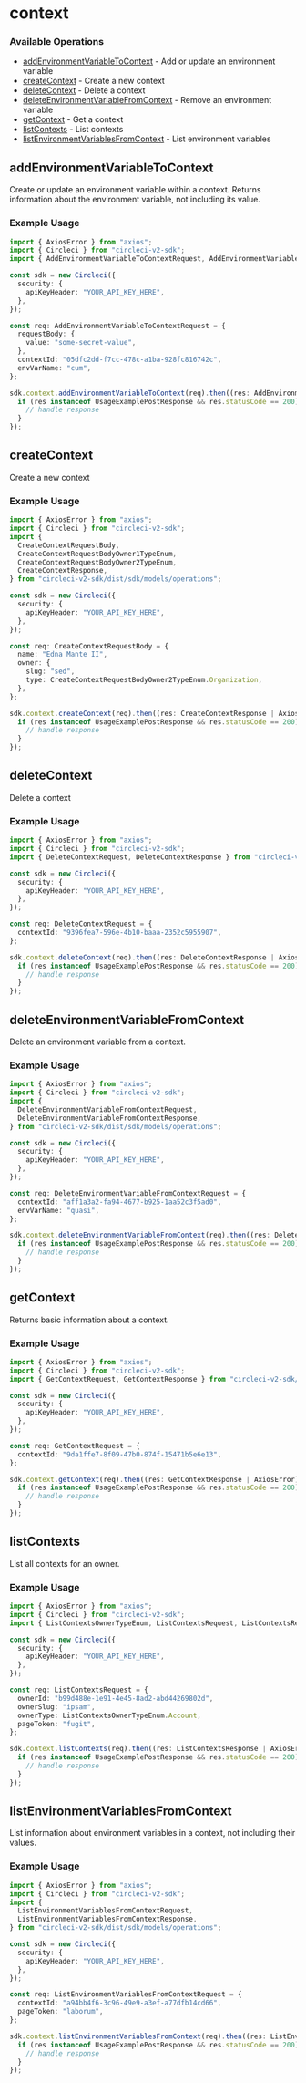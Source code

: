 # context

### Available Operations

* [addEnvironmentVariableToContext](#addenvironmentvariabletocontext) - Add or update an environment variable
* [createContext](#createcontext) - Create a new context
* [deleteContext](#deletecontext) - Delete a context
* [deleteEnvironmentVariableFromContext](#deleteenvironmentvariablefromcontext) - Remove an environment variable
* [getContext](#getcontext) - Get a context
* [listContexts](#listcontexts) - List contexts
* [listEnvironmentVariablesFromContext](#listenvironmentvariablesfromcontext) - List environment variables

## addEnvironmentVariableToContext

Create or update an environment variable within a context. Returns information about the environment variable, not including its value.

### Example Usage

```typescript
import { AxiosError } from "axios";
import { Circleci } from "circleci-v2-sdk";
import { AddEnvironmentVariableToContextRequest, AddEnvironmentVariableToContextResponse } from "circleci-v2-sdk/dist/sdk/models/operations";

const sdk = new Circleci({
  security: {
    apiKeyHeader: "YOUR_API_KEY_HERE",
  },
});

const req: AddEnvironmentVariableToContextRequest = {
  requestBody: {
    value: "some-secret-value",
  },
  contextId: "05dfc2dd-f7cc-478c-a1ba-928fc816742c",
  envVarName: "cum",
};

sdk.context.addEnvironmentVariableToContext(req).then((res: AddEnvironmentVariableToContextResponse | AxiosError) => {
  if (res instanceof UsageExamplePostResponse && res.statusCode == 200) {
    // handle response
  }
});
```

## createContext

Create a new context

### Example Usage

```typescript
import { AxiosError } from "axios";
import { Circleci } from "circleci-v2-sdk";
import {
  CreateContextRequestBody,
  CreateContextRequestBodyOwner1TypeEnum,
  CreateContextRequestBodyOwner2TypeEnum,
  CreateContextResponse,
} from "circleci-v2-sdk/dist/sdk/models/operations";

const sdk = new Circleci({
  security: {
    apiKeyHeader: "YOUR_API_KEY_HERE",
  },
});

const req: CreateContextRequestBody = {
  name: "Edna Mante II",
  owner: {
    slug: "sed",
    type: CreateContextRequestBodyOwner2TypeEnum.Organization,
  },
};

sdk.context.createContext(req).then((res: CreateContextResponse | AxiosError) => {
  if (res instanceof UsageExamplePostResponse && res.statusCode == 200) {
    // handle response
  }
});
```

## deleteContext

Delete a context

### Example Usage

```typescript
import { AxiosError } from "axios";
import { Circleci } from "circleci-v2-sdk";
import { DeleteContextRequest, DeleteContextResponse } from "circleci-v2-sdk/dist/sdk/models/operations";

const sdk = new Circleci({
  security: {
    apiKeyHeader: "YOUR_API_KEY_HERE",
  },
});

const req: DeleteContextRequest = {
  contextId: "9396fea7-596e-4b10-baaa-2352c5955907",
};

sdk.context.deleteContext(req).then((res: DeleteContextResponse | AxiosError) => {
  if (res instanceof UsageExamplePostResponse && res.statusCode == 200) {
    // handle response
  }
});
```

## deleteEnvironmentVariableFromContext

Delete an environment variable from a context.

### Example Usage

```typescript
import { AxiosError } from "axios";
import { Circleci } from "circleci-v2-sdk";
import {
  DeleteEnvironmentVariableFromContextRequest,
  DeleteEnvironmentVariableFromContextResponse,
} from "circleci-v2-sdk/dist/sdk/models/operations";

const sdk = new Circleci({
  security: {
    apiKeyHeader: "YOUR_API_KEY_HERE",
  },
});

const req: DeleteEnvironmentVariableFromContextRequest = {
  contextId: "aff1a3a2-fa94-4677-b925-1aa52c3f5ad0",
  envVarName: "quasi",
};

sdk.context.deleteEnvironmentVariableFromContext(req).then((res: DeleteEnvironmentVariableFromContextResponse | AxiosError) => {
  if (res instanceof UsageExamplePostResponse && res.statusCode == 200) {
    // handle response
  }
});
```

## getContext

Returns basic information about a context.

### Example Usage

```typescript
import { AxiosError } from "axios";
import { Circleci } from "circleci-v2-sdk";
import { GetContextRequest, GetContextResponse } from "circleci-v2-sdk/dist/sdk/models/operations";

const sdk = new Circleci({
  security: {
    apiKeyHeader: "YOUR_API_KEY_HERE",
  },
});

const req: GetContextRequest = {
  contextId: "9da1ffe7-8f09-47b0-874f-15471b5e6e13",
};

sdk.context.getContext(req).then((res: GetContextResponse | AxiosError) => {
  if (res instanceof UsageExamplePostResponse && res.statusCode == 200) {
    // handle response
  }
});
```

## listContexts

List all contexts for an owner.

### Example Usage

```typescript
import { AxiosError } from "axios";
import { Circleci } from "circleci-v2-sdk";
import { ListContextsOwnerTypeEnum, ListContextsRequest, ListContextsResponse } from "circleci-v2-sdk/dist/sdk/models/operations";

const sdk = new Circleci({
  security: {
    apiKeyHeader: "YOUR_API_KEY_HERE",
  },
});

const req: ListContextsRequest = {
  ownerId: "b99d488e-1e91-4e45-8ad2-abd44269802d",
  ownerSlug: "ipsam",
  ownerType: ListContextsOwnerTypeEnum.Account,
  pageToken: "fugit",
};

sdk.context.listContexts(req).then((res: ListContextsResponse | AxiosError) => {
  if (res instanceof UsageExamplePostResponse && res.statusCode == 200) {
    // handle response
  }
});
```

## listEnvironmentVariablesFromContext

List information about environment variables in a context, not including their values.

### Example Usage

```typescript
import { AxiosError } from "axios";
import { Circleci } from "circleci-v2-sdk";
import {
  ListEnvironmentVariablesFromContextRequest,
  ListEnvironmentVariablesFromContextResponse,
} from "circleci-v2-sdk/dist/sdk/models/operations";

const sdk = new Circleci({
  security: {
    apiKeyHeader: "YOUR_API_KEY_HERE",
  },
});

const req: ListEnvironmentVariablesFromContextRequest = {
  contextId: "a94bb4f6-3c96-49e9-a3ef-a77dfb14cd66",
  pageToken: "laborum",
};

sdk.context.listEnvironmentVariablesFromContext(req).then((res: ListEnvironmentVariablesFromContextResponse | AxiosError) => {
  if (res instanceof UsageExamplePostResponse && res.statusCode == 200) {
    // handle response
  }
});
```

